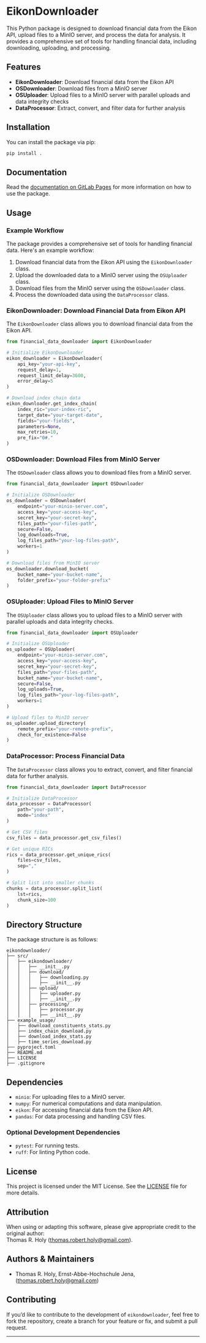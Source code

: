 # EikonDownloader

This Python package is designed to download financial data from the Eikon API, upload files to a MinIO server, and process the data for analysis. It provides a comprehensive set of tools for handling financial data, including downloading, uploading, and processing.

## Features

* **EikonDownloader**: Download financial data from the Eikon API
* **OSDownloader**: Download files from a MinIO server
* **OSUploader**: Upload files to a MinIO server with parallel uploads and data integrity checks
* **DataProcessor**: Extract, convert, and filter data for further analysis

## Installation

You can install the package via pip:

```bash
pip install .
```

## Documentation

Read the [documentation on GitLab Pages](https://to82lod.gitpages.uni-jena.de/eikondownloader/) for more information on how to use the package.

## Usage

### Example Workflow

The package provides a comprehensive set of tools for handling financial data. Here's an example workflow:

1. Download financial data from the Eikon API using the `EikonDownloader` class.
2. Upload the downloaded data to a MinIO server using the `OSUploader` class.
3. Download files from the MinIO server using the `OSDownloader` class.
4. Process the downloaded data using the `DataProcessor` class.

### EikonDownloader: Download Financial Data from Eikon API

The `EikonDownloader` class allows you to download financial data from the Eikon API.

```python
from financial_data_downloader import EikonDownloader

# Initialize EikonDownloader
eikon_downloader = EikonDownloader(
    api_key="your-api-key",
    request_delay=1,
    request_limit_delay=3600,
    error_delay=5
)

# Download index chain data
eikon_downloader.get_index_chain(
    index_ric="your-index-ric",
    target_date="your-target-date",
    fields="your-fields",
    parameters=None,
    max_retries=10,
    pre_fix="0#."
)
```

### OSDownloader: Download Files from MinIO Server

The `OSDownloader` class allows you to download files from a MinIO server.

```python
from financial_data_downloader import OSDownloader

# Initialize OSDownloader
os_downloader = OSDownloader(
    endpoint="your-minio-server.com",
    access_key="your-access-key",
    secret_key="your-secret-key",
    files_path="your-files-path",
    secure=False,
    log_downloads=True,
    log_files_path="your-log-files-path",
    workers=1
)

# Download files from MinIO server
os_downloader.download_bucket(
    bucket_name="your-bucket-name",
    folder_prefix="your-folder-prefix"
)
```

### OSUploader: Upload Files to MinIO Server

The `OSUploader` class allows you to upload files to a MinIO server with parallel uploads and data integrity checks.

```python
from financial_data_downloader import OSUploader

# Initialize OSUploader
os_uploader = OSUploader(
    endpoint="your-minio-server.com",
    access_key="your-access-key",
    secret_key="your-secret-key",
    files_path="your-files-path",
    bucket_name="your-bucket-name",
    secure=False,
    log_uploads=True,
    log_files_path="your-log-files-path",
    workers=1
)

# Upload files to MinIO server
os_uploader.upload_directory(
    remote_prefix="your-remote-prefix",
    check_for_existence=False
)
```

### DataProcessor: Process Financial Data

The `DataProcessor` class allows you to extract, convert, and filter financial data for further analysis.

```python
from financial_data_downloader import DataProcessor

# Initialize DataProcessor
data_processor = DataProcessor(
    path="your-path",
    mode="index"
)

# Get CSV files
csv_files = data_processor.get_csv_files()

# Get unique RICs
rics = data_processor.get_unique_rics(
    files=csv_files,
    sep=","
)

# Split list into smaller chunks
chunks = data_processor.split_list(
    lst=rics,
    chunk_size=100
)
```

## Directory Structure

The package structure is as follows:

```
eikondownloader/
├── src/
│   ├── eikondownloader/
│   │   ├── __init__.py
│   │   ├── download/
│   │   │   ├── downloading.py
│   │   │   ├── __init__.py
│   │   ├── upload/
│   │   │   ├── uploader.py
│   │   │   ├── __init__.py
│   │   ├── processing/
│   │   │   ├── processor.py
│   │   │   ├── __init__.py
├── example_usage/
│   ├── download_constituents_stats.py
│   ├── index_chain_download.py
│   ├── download_index_stats.py
│   ├── time_series_download.py
├── pyproject.toml
├── README.md
├── LICENSE
├── .gitignore
```

## Dependencies

- `minio`: For uploading files to a MinIO server.
- `numpy`: For numerical computations and data manipulation.
- `eikon`: For accessing financial data from the Eikon API.
- `pandas`: For data processing and handling CSV files.

### Optional Development Dependencies
- `pytest`: For running tests.
- `ruff`: For linting Python code.

## License

This project is licensed under the MIT License. See the [LICENSE](LICENSE) file for more details.

## Attribution

When using or adapting this software, please give appropriate credit to the original author:  
Thomas R. Holy ([thomas.robert.holy@gmail.com](mailto:thomas.robert.holy@gmail.com)).


## Authors & Maintainers

- Thomas R. Holy, Ernst-Abbe-Hochschule Jena, (thomas.robert.holy@gmail.com)

## Contributing

If you’d like to contribute to the development of `eikondownloader`, feel free to fork the repository, create a branch for your feature or fix, and submit a pull request.

---
